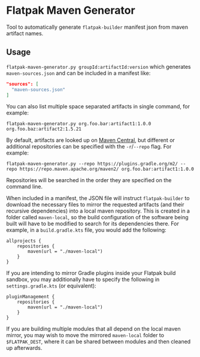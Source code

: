 # Flatpak Maven Generator

Tool to automatically generate `flatpak-builder` manifest json from maven artifact names.

## Usage

`flatpak-maven-generator.py groupId:artifactId:version` which generates `maven-sources.json` and can be included in a manifest like:

```json
"sources": [
  "maven-sources.json"
]
```

You can also list multiple space separated artifacts in single command, for example:
```
flatpak-maven-generator.py org.foo.bar:artifact1:1.0.0 org.foo.baz:artifact2:1.5.21
```

By default, artifacts are looked up on [Maven Central](https://search.maven.org/), but different or additional repositories can be specified with the `-r`/`--repo` flag. For example:
```
flatpak-maven-generator.py --repo https://plugins.gradle.org/m2/ --repo https://repo.maven.apache.org/maven2/ org.foo.bar:artifact1:1.0.0
```

Repositories will be searched in the order they are specified on the command line.

When included in a manifest, the JSON file will instruct `flatpak-builder` to download the necessary files to mirror the requested artifacts (and their recursive dependencies) into a local maven repository. This is created in a folder called `maven-local`, so the build configuration of the software being built will have to be modified to search for its dependencies there. For example, in a `build.gradle.kts` file, you would add the following:
```
allprojects {
	repositories {
		maven(url = "./maven-local")
	}
}
```

If you are intending to mirror Gradle plugins inside your Flatpak build sandbox, you may additionally have to specify the following in `settings.gradle.kts` (or equivalent):
```
pluginManagement {
    repositories {
        maven(url = "./maven-local")
    }
}
```

If you are building multiple modules that all depend on the local maven mirror, you may wish to move the mirrored `maven-local` folder to `$FLATPAK_DEST`, where it can be shared between modules and then cleaned up afterwards.
